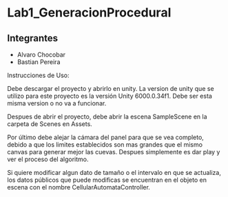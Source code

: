 # Lab1_GeneracionProcedural

## Integrantes
- Alvaro Chocobar  
- Bastian Pereira


Instrucciones de Uso: 

Debe descargar el proyecto y abrirlo en unity. La version de unity que se utilizo para este proyecto es la versión Unity 6000.0.34f1. Debe ser esta
misma version o no va a funcionar. 

Despues de abrir el proyecto, debe abrir la escena SampleScene en la carpeta de Scenes en Assets. 

Por último debe alejar la cámara del panel para que se vea completo, debido a que los limites establecidos son mas grandes que el mismo canvas para generar 
mejor las cuevas. Despues simplemente es dar play y ver el proceso del algoritmo. 

Si quiere modificar algun dato de tamaño o el intervalo en que se actualiza, los datos públicos que puede modificas se encuentran en el objeto en escena con el nombre CellularAutomataController.
